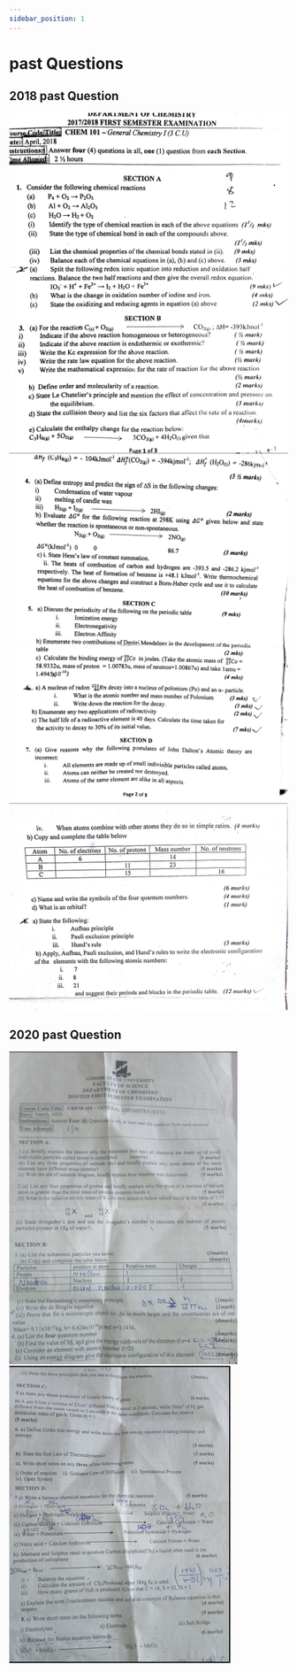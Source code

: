 ```yaml
---
sidebar_position: 1
---
```


# past Questions
## 2018 past Question

![](img/2018.png)
![](img/b2018.png)
![](img/c2018.png)
## 2020 past Question
![](img/chm2020.png)
![](img/chem20.png)
